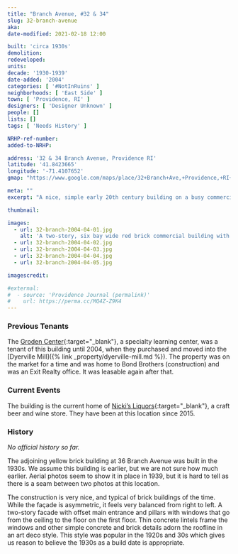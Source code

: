 ```yaml
---
title: "Branch Avenue, #32 & 34"
slug: 32-branch-avenue
aka: 
date-modified: 2021-02-18 12:00

built: 'circa 1930s'
demolition: 
redeveloped: 
units:
decade: '1930-1939'
date-added: '2004'
categories: [ '#NotInRuins' ]
neighborhoods: [ 'East Side' ]
town: [ 'Providence, RI' ]
designers: [ 'Designer Unknown' ]
people: []
lists: []
tags: [ 'Needs History' ]

NRHP-ref-number:
added-to-NRHP:

address: '32 & 34 Branch Avenue, Providence RI'
latitude: '41.8423665'
longitude: '-71.4107652'
gmap: "https://www.google.com/maps/place/32+Branch+Ave,+Providence,+RI+02904/@41.8423665,-71.4107652,17z/data=!3m1!4b1!4m5!3m4!1s0x89e444e0da8f7117:0x90b0a921f9812968!8m2!3d41.8423665!4d-71.4085765"

meta: ""
excerpt: "A nice, simple early 20th century building on a busy commercial corridor with some subtle Art Deco details"

thumbnail:

images:
  - url: 32-branch-2004-04-01.jpg
    alt: 'A two-story, six bay wide red brick commercial building with concrete, Art Deco-style decorative cornice elements sitting above a concrete stringcourse. The facade is nicely but simply detailed, while the other three sides of the building have little to no detail.'
  - url: 32-branch-2004-04-02.jpg
  - url: 32-branch-2004-04-03.jpg
  - url: 32-branch-2004-04-04.jpg
  - url: 32-branch-2004-04-05.jpg

imagescredit: 

#external:
#  - source: 'Providence Journal (permalink)'
#    url: https://perma.cc/MQ4Z-Z9K4
---
```


### Previous Tenants

The [Groden Center](//www.grodencenter.org){:target="_blank"}, a specialty learning center, was a tenant of this building until 2004, when they purchased and moved into the [Dyerville Mill]({% link _property/dyerville-mill.md %}). The property was on the market for a time and was home to Bond Brothers (construction) and was an Exit Realty office. It was leasable again after that. 


### Current Events

The building is the current home of [Nicki’s Liquors](//nikkisliquors.com){:target="_blank"}, a craft beer and wine store. They have been at this location since 2015.


### History

_No official history so far._ 

The adjoining yellow brick building at 36 Branch Avenue was built in the 1930s. We assume this building is earlier, but we are not sure how much earlier. Aerial photos seem to show it in place in 1939, but it is hard to tell as there is a seam between two photos at this location. 

The construction is very nice, and typical of brick buildings of the time. While the façade is asymmetric, it feels very balanced from right to left. A two-story facade with offset main entrance and pillars with windows that go from the ceiling to the floor on the first floor. Thin concrete lintels frame the windows and other simple concrete and brick details adorn the roofline in an art deco style. This style was popular in the 1920s and 30s which gives us reason to believe the 1930s as a build date is appropriate. 